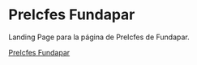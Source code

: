 # PreIcfes Fundapar

Landing Page para la página de PreIcfes de Fundapar.

[PreIcfes Fundapar](http://preicfes.fundapar.org/)
